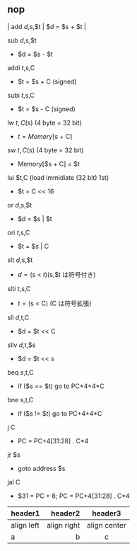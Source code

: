nop
- 

| add $d,$s,$t |
$d = $s + $t |

sub $d,$s,$t
-  $d = $s - $t

addi $t,$s,C
-  $t = $s + C (signed)

subi $t,$s,C
-  $t = $s - C (signed)

lw $t,C($s) (4 byte = 32 bit)
-  $t = Memory[$s + C]

sw $t,C($s) (4 byte = 32 bit)
-  Memory[$s + C] = $t

lui $t,C (load immidiate (32 bit) 1st)
-  $t = C << 16

or $d,$s,$t
-  $d = $s | $t

ori $t,$s,C
-  $t = $s | C

slt $d,$s,$t
-  $d = ($s < $t) ($s,$t は符号付き)

slti $t,$s,C
-  $t = ($s < C)  (C は符号拡張)

sll $d,$t,C
-  $d = $t << C

sllv $d,$t,$s
-  $d = $t << s

beq $s,$t,C
-  if ($s == $t) go to PC+4+4\*C

bne $s,$t,C
- if ($s != $t) go to PC+4+4\*C

j C
-  PC = PC+4[31:28] . C\*4

jr $s
-  goto address $s

jal C
-  $31 = PC + 8; PC = PC+4[31:28] . C\*4






|header1|header2|header3|
|:--|--:|:--:|
|align left|align right|align center|
|a|b|c|
